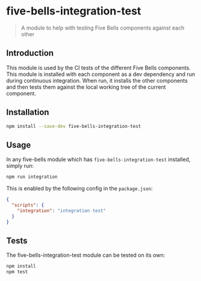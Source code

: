# five-bells-integration-test

> A module to help with testing Five Bells components against each other

## Introduction

This module is used by the CI tests of the different Five Bells components. This module is installed with each component as a dev dependency and run during continuous integration. When run, it installs the other components and then tests them against the local working tree of the current component.

## Installation

```sh
npm install --save-dev five-bells-integration-test
```

## Usage

In any five-bells module which has `five-bells-integration-test` installed, simply run:

``` sh
npm run integration
```

This is enabled by the following config in the `package.json`:

``` json
{
  "scripts": {
    "integration": "integration test"
  }
}
```

## Tests

The five-bells-integration-test module can be tested on its own:

```sh
npm install
npm test
```
